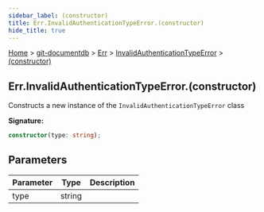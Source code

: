 ```yaml
---
sidebar_label: (constructor)
title: Err.InvalidAuthenticationTypeError.(constructor)
hide_title: true
---
```


[Home](./index.md) &gt; [git-documentdb](./git-documentdb.md) &gt; [Err](./git-documentdb.err.md) &gt; [InvalidAuthenticationTypeError](./git-documentdb.err.invalidauthenticationtypeerror.md) &gt; [(constructor)](./git-documentdb.err.invalidauthenticationtypeerror._constructor_.md)

## Err.InvalidAuthenticationTypeError.(constructor)

Constructs a new instance of the `InvalidAuthenticationTypeError` class

<b>Signature:</b>

```typescript
constructor(type: string);
```

## Parameters

|  Parameter | Type | Description |
|  --- | --- | --- |
|  type | string |  |

